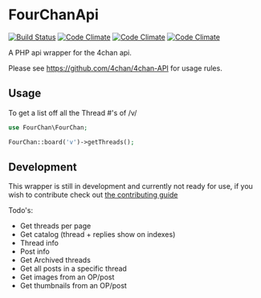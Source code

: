 # FourChanApi 

[![Build Status](https://travis-ci.org/BackEndTea/FourChanApi.png)](https://travis-ci.org/BackEndTea/FourChanApi)
[![Code Climate](https://codeclimate.com/github/BackEndTea/FourChanApi.png)](https://codeclimate.com/github/BackEndTea/FourChanApi)
[![Code Climate](https://codeclimate.com/github/BackEndTea/FourChanApi/badges/issue_count.svg)](https://codeclimate.com/github/BackEndTea/FourChanApi)
[![Code Climate](https://codeclimate.com/github/BackEndTea/FourChanApi/coverage.svg)](https://codeclimate.com/github/BackEndTea/FourChanApi/coverage)

A PHP api wrapper for the 4chan api.

Please see https://github.com/4chan/4chan-API for usage rules.

## Usage

To get a list off all the Thread #'s of /v/
````php
use FourChan\FourChan;

FourChan::board('v')->getThreads();
````

## Development

This wrapper is still in development and currently not ready for use, if you wish to contribute check out [the contributing guide](CONTRIBUTING.md)

Todo's:

* Get threads per page
* Get catalog (thread + replies show on indexes)
* Thread info
* Post info
* Get Archived threads
* Get all posts in a specific thread
* Get images from an OP/post
* Get thumbnails from an OP/post




